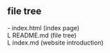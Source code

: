 ## file tree
\- index.html (index page)  
L README.md (file tree)  
L index.md (website introduction)  